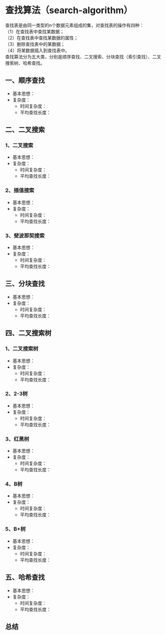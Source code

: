 # 查找算法（search-algorithm） 
查找表是由同一类型的n个数据元素组成的集，对查找表的操作有四种：  
（1）在查找表中查找某数据；  
（2）在查找表中查找某数据的属性；  
（3）删除查找表中的某数据；  
（4）将某数据插入到查找表中。  
查找算法分为五大类，分别是顺序查找、二叉搜索、分块查找（索引查找）、二叉搜索树、哈希查找。  

## 一、顺序查找  
* 基本思想：
* 复杂度：  
	* 时间复杂度：
	* 平均查找长度：  

## 二、二叉搜索
### 1、二叉搜索  
* 基本思想：
* 复杂度：  
	* 时间复杂度：
	* 平均查找长度：  

### 2、插值搜索  
* 基本思想：
* 复杂度：  
	* 时间复杂度：
	* 平均查找长度：  

### 3、斐波那契搜索  
* 基本思想：
* 复杂度：  
	* 时间复杂度：
	* 平均查找长度：  

## 三、分块查找
* 基本思想：
* 复杂度：  
	* 时间复杂度：
	* 平均查找长度：  

## 四、二叉搜索树
### 1、二叉搜索树  
* 基本思想：
* 复杂度：  
	* 时间复杂度：
	* 平均查找长度：  

### 2、2-3树  
* 基本思想：
* 复杂度：  
	* 时间复杂度：
	* 平均查找长度：  

### 3、红黑树  
* 基本思想：
* 复杂度：  
	* 时间复杂度：
	* 平均查找长度：  

### 4、B树  
* 基本思想：
* 复杂度：  
	* 时间复杂度：
	* 平均查找长度：  

### 5、B+树  
* 基本思想：
* 复杂度：  
	* 时间复杂度：
	* 平均查找长度：  

## 五、哈希查找
* 基本思想：
* 复杂度：  
	* 时间复杂度：
	* 平均查找长度：  

## 总结
